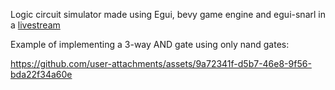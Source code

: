 Logic circuit simulator made using Egui, bevy game engine and egui-snarl in a [livestream](https://youtu.be/zigPWkPm00U)

Example of implementing a 3-way AND gate using only nand gates:

https://github.com/user-attachments/assets/9a72341f-d5b7-46e8-9f56-bda22f34a60e
